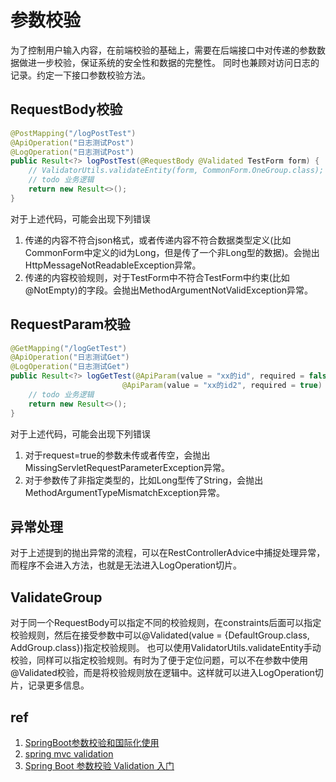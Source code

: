 # 参数校验
为了控制用户输入内容，在前端校验的基础上，需要在后端接口中对传递的参数数据做进一步校验，保证系统的安全性和数据的完整性。
同时也兼顾对访问日志的记录。约定一下接口参数校验方法。

## RequestBody校验
```java
@PostMapping("/logPostTest")
@ApiOperation("日志测试Post")
@LogOperation("日志测试Post")
public Result<?> logPostTest(@RequestBody @Validated TestForm form) {
    // ValidatorUtils.validateEntity(form, CommonForm.OneGroup.class);
    // todo 业务逻辑
    return new Result<>();
}
```
对于上述代码，可能会出现下列错误
1. 传递的内容不符合json格式，或者传递内容不符合数据类型定义(比如CommonForm中定义的id为Long，但是传了一个非Long型的数据)。会抛出HttpMessageNotReadableException异常。
2. 传递的内容校验规则，对于TestForm中不符合TestForm中约束(比如@NotEmpty)的字段。会抛出MethodArgumentNotValidException异常。

## RequestParam校验
```java
@GetMapping("/logGetTest")
@ApiOperation("日志测试Get")
@LogOperation("日志测试Get")
public Result<?> logGetTest(@ApiParam(value = "xx的id", required = false) @Max(value = 10, message = "不允许超过10") @RequestParam Long id1,
                         @ApiParam(value = "xx的id2", required = true) @NotNull(message = "{pid.require}") @RequestParam(required = false) Long id2) {
    // todo 业务逻辑
    return new Result<>();
}
```
对于上述代码，可能会出现下列错误
1. 对于request=true的参数未传或者传空，会抛出MissingServletRequestParameterException异常。
2. 对于参数传了非指定类型的，比如Long型传了String，会抛出MethodArgumentTypeMismatchException异常。

## 异常处理
对于上述提到的抛出异常的流程，可以在RestControllerAdvice中捕捉处理异常，而程序不会进入方法，也就是无法进入LogOperation切片。

## ValidateGroup
对于同一个RequestBody可以指定不同的校验规则，在constraints后面可以指定校验规则，然后在接受参数中可以@Validated(value = {DefaultGroup.class, AddGroup.class})指定校验规则。
也可以使用ValidatorUtils.validateEntity手动校验，同样可以指定校验规则。有时为了便于定位问题，可以不在参数中使用@Validated校验，而是将校验规则放在逻辑中。这样就可以进入LogOperation切片，记录更多信息。

## ref
1. [SpringBoot参数校验和国际化使用](https://www.jianshu.com/p/46eda1f96abe) 
2. [spring mvc validation](https://www.jianshu.com/p/bcc5a3c86480) 
3. [Spring Boot 参数校验 Validation 入门](https://mp.weixin.qq.com/s/s7ATY6FMcWnAFfFqDEAohg)

